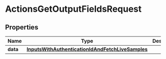 

# ActionsGetOutputFieldsRequest


## Properties

| Name | Type | Description | Notes |
|------------ | ------------- | ------------- | -------------|
|**data** | [**InputsWithAuthenticationIdAndFetchLiveSamples**](InputsWithAuthenticationIdAndFetchLiveSamples.md) |  |  [optional] |




